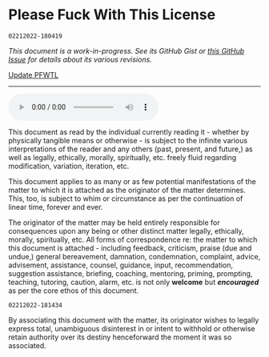 # Please Fuck With This License

`02212022-180419`

*This document is a work-in-progress. See its GitHub Gist or [this GitHub Issue](https://github.com/extratone/bilge/issues/142) for details about its various revisions.*

[Update PFWTL](shortcuts://run-shortcut?name=Update%20PFWTL)

---

<audio controls>
  <source src="https://github.com/extratone/fuckme/raw/main/PFWTL.m4a">
</audio>

This document as read by the individual currently reading it - whether by physically tangible means or otherwise - is subject to the infinite various interpretations of the reader and any others (past, present, and future,) as well as legally, ethically, morally, spiritually, etc. freely fluid regarding modification, variation, iteration, etc. 

This document applies to as many or as few potential manifestations of the matter to which it is attached as the originator of the matter determines. This, too, is subject to whim or circumstance as per the continuation of linear time, forever and ever.

The originator of the matter may be held entirely responsible for consequences upon any being or other distinct matter legally, ethically, morally, spiritually, etc. All forms of correspondence re: the matter to which this document is attached - including feedback, criticism, praise (due and undue,) general bereavement, damnation, condemnation, complaint, advice, advisement, assistance, counsel, guidance, input, recommendation, suggestion assistance, briefing, coaching, mentoring, priming, prompting, teaching, tutoring, caution, alarm, etc. is not only **welcome** but ***encouraged*** as per the core ethos of this document.

`02212022-181434`

By associating this document with the matter, its originator wishes to legally express total, unambiguous disinterest in or intent to withhold or otherwise retain authority over its destiny henceforward the moment it was so associated. 